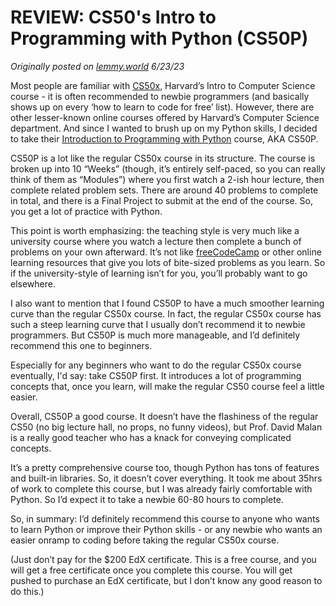 # REVIEW: CS50's Intro to Programming with Python (CS50P)

*Originally posted on [lemmy.world](https://lemmy.world/post/451020) 6/23/23*

Most people are familiar with [CS50x](https://cs50.harvard.edu/x/2023/), Harvard’s Intro to Computer Science course - it is often recommended to newbie programmers (and basically shows up on every ‘how to learn to code for free’ list). However, there are other lesser-known online courses offered by Harvard’s Computer Science department. And since I wanted to brush up on my Python skills, I decided to take their [Introduction to Programming with Python](https://cs50.harvard.edu/python/2022/) course, AKA CS50P.

CS50P is a lot like the regular CS50x course in its structure. The course is broken up into 10 “Weeks” (though, it’s entirely self-paced, so you can really think of them as “Modules”) where you first watch a 2-ish hour lecture, then complete related problem sets. There are around 40 problems to complete in total, and there is a Final Project to submit at the end of the course. So, you get a lot of practice with Python.

This point is worth emphasizing: the teaching style is very much like a university course where you watch a lecture then complete a bunch of problems on your own afterward. It’s not like [freeCodeCamp](https://www.freecodecamp.org/learn/) or other online learning resources that give you lots of bite-sized problems as you learn. So if the university-style of learning isn’t for you, you’ll probably want to go elsewhere.

I also want to mention that I found CS50P to have a much smoother learning curve than the regular CS50x course. In fact, the regular CS50x course has such a steep learning curve that I usually don’t recommend it to newbie programmers. But CS50P is much more manageable, and I’d definitely recommend this one to beginners.

Especially for any beginners who want to do the regular CS50x course eventually, I'd say: take CS50P first. It introduces a lot of programming concepts that, once you learn, will make the regular CS50 course feel a little easier.

Overall, CS50P a good course. It doesn’t have the flashiness of the regular CS50 (no big lecture hall, no props, no funny videos), but Prof. David Malan is a really good teacher who has a knack for conveying complicated concepts.

It’s a pretty comprehensive course too, though Python has tons of features and built-in libraries. So, it doesn’t cover everything. It took me about 35hrs of work to complete this course, but I was already fairly comfortable with Python. So I’d expect it to take a newbie 60-80 hours to complete.

So, in summary: I’d definitely recommend this course to anyone who wants to learn Python or improve their Python skills - or any newbie who wants an easier onramp to coding before taking the regular CS50x course.

(Just don’t pay for the $200 EdX certificate. This is a free course, and you will get a free certificate once you complete this course. You will get pushed to purchase an EdX certificate, but I don’t know any good reason to do this.)